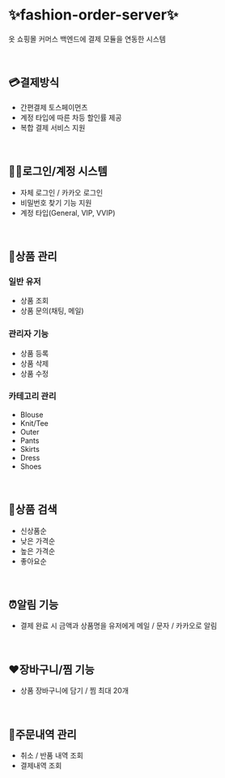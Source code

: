 # ✨fashion-order-server✨
옷 쇼핑몰 커머스 백엔드에 결제 모듈을 연동한 시스템

<br/>

## 💳결제방식
- 간편결제 토스페이먼츠
- 계정 타입에 따른 차등 할인률 제공
- 복합 결제 서비스 지원

<br/>

## 👨👩로그인/계정 시스템
- 자체 로그인 / 카카오 로그인
- 비밀번호 찾기 기능 지원
- 계정 타입(General, VIP, VVIP)
  
<br/>

## 👚상품 관리
### 일반 유저
- 상품 조회
- 상품 문의(채팅, 메일)

### 관리자 기능
- 상품 등록
- 상품 삭제
- 상품 수정

### 카테고리 관리
- Blouse
- Knit/Tee
- Outer
- Pants
- Skirts
- Dress
- Shoes
  
<br/>

## 👀상품 검색
- 신상품순
- 낮은 가격순
- 높은 가격순
- 좋아요순

<br/>

## ⏰알림 기능
- 결제 완료 시 금액과 상품명을 유저에게 메일 / 문자 / 카카오로 알림

<br/>

## ❤️장바구니/찜 기능
- 상품 장바구니에 담기 / 찜 최대 20개
  
<br/>

## 📜주문내역 관리
- 취소 / 반품 내역 조회
- 결제내역 조회
